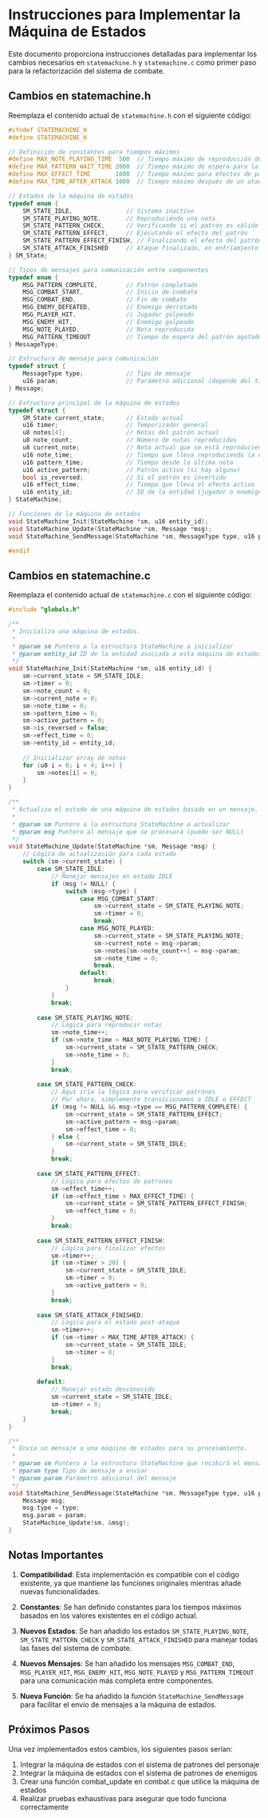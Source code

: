 # Instrucciones para Implementar la Máquina de Estados

Este documento proporciona instrucciones detalladas para implementar los cambios necesarios en `statemachine.h` y `statemachine.c` como primer paso para la refactorización del sistema de combate.

## Cambios en statemachine.h

Reemplaza el contenido actual de `statemachine.h` con el siguiente código:

```c
#ifndef STATEMACHINE_H
#define STATEMACHINE_H

// Definición de constantes para tiempos máximos
#define MAX_NOTE_PLAYING_TIME  500  // Tiempo máximo de reproducción de nota en milisegundos
#define MAX_PATTERN_WAIT_TIME 2000  // Tiempo máximo de espera para la siguiente nota en milisegundos
#define MAX_EFFECT_TIME       1600  // Tiempo máximo para efectos de patrón en milisegundos
#define MAX_TIME_AFTER_ATTACK 1000  // Tiempo máximo después de un ataque en milisegundos

// Estados de la máquina de estados
typedef enum {
    SM_STATE_IDLE,               // Sistema inactivo
    SM_STATE_PLAYING_NOTE,       // Reproduciendo una nota
    SM_STATE_PATTERN_CHECK,      // Verificando si el patrón es válido
    SM_STATE_PATTERN_EFFECT,     // Ejecutando el efecto del patrón
    SM_STATE_PATTERN_EFFECT_FINISH, // Finalizando el efecto del patrón
    SM_STATE_ATTACK_FINISHED     // Ataque finalizado, en enfriamiento
} SM_State;

// Tipos de mensajes para comunicación entre componentes
typedef enum {
    MSG_PATTERN_COMPLETE,        // Patrón completado
    MSG_COMBAT_START,            // Inicio de combate
    MSG_COMBAT_END,              // Fin de combate
    MSG_ENEMY_DEFEATED,          // Enemigo derrotado
    MSG_PLAYER_HIT,              // Jugador golpeado
    MSG_ENEMY_HIT,               // Enemigo golpeado
    MSG_NOTE_PLAYED,             // Nota reproducida
    MSG_PATTERN_TIMEOUT          // Tiempo de espera del patrón agotado
} MessageType;

// Estructura de mensaje para comunicación
typedef struct {
    MessageType type;            // Tipo de mensaje
    u16 param;                   // Parámetro adicional (depende del tipo de mensaje)
} Message;

// Estructura principal de la máquina de estados
typedef struct {
    SM_State current_state;      // Estado actual
    u16 timer;                   // Temporizador general
    u8 notes[4];                 // Notas del patrón actual
    u8 note_count;               // Número de notas reproducidas
    u8 current_note;             // Nota actual que se está reproduciendo
    u16 note_time;               // Tiempo que lleva reproduciendo la nota
    u16 pattern_time;            // Tiempo desde la última nota
    u16 active_pattern;          // Patrón activo (si hay alguno)
    bool is_reversed;            // Si el patrón es invertido
    u16 effect_time;             // Tiempo que lleva el efecto activo
    u16 entity_id;               // ID de la entidad (jugador o enemigo)
} StateMachine;

// Funciones de la máquina de estados
void StateMachine_Init(StateMachine *sm, u16 entity_id);
void StateMachine_Update(StateMachine *sm, Message *msg);
void StateMachine_SendMessage(StateMachine *sm, MessageType type, u16 param);

#endif
```

## Cambios en statemachine.c

Reemplaza el contenido actual de `statemachine.c` con el siguiente código:

```c
#include "globals.h"

/**
 * Inicializa una máquina de estados.
 * 
 * @param sm Puntero a la estructura StateMachine a inicializar
 * @param entity_id ID de la entidad asociada a esta máquina de estados
 */
void StateMachine_Init(StateMachine *sm, u16 entity_id) {
    sm->current_state = SM_STATE_IDLE;
    sm->timer = 0;
    sm->note_count = 0;
    sm->current_note = 0;
    sm->note_time = 0;
    sm->pattern_time = 0;
    sm->active_pattern = 0;
    sm->is_reversed = false;
    sm->effect_time = 0;
    sm->entity_id = entity_id;
    
    // Inicializar array de notas
    for (u8 i = 0; i < 4; i++) {
        sm->notes[i] = 0;
    }
}

/**
 * Actualiza el estado de una máquina de estados basado en un mensaje.
 * 
 * @param sm Puntero a la estructura StateMachine a actualizar
 * @param msg Puntero al mensaje que se procesará (puede ser NULL)
 */
void StateMachine_Update(StateMachine *sm, Message *msg) {
    // Lógica de actualización para cada estado
    switch (sm->current_state) {
        case SM_STATE_IDLE:
            // Manejar mensajes en estado IDLE
            if (msg != NULL) {
                switch (msg->type) {
                    case MSG_COMBAT_START:
                        sm->current_state = SM_STATE_PLAYING_NOTE;
                        sm->timer = 0;
                        break;
                    case MSG_NOTE_PLAYED:
                        sm->current_state = SM_STATE_PLAYING_NOTE;
                        sm->current_note = msg->param;
                        sm->notes[sm->note_count++] = msg->param;
                        sm->note_time = 0;
                        break;
                    default:
                        break;
                }
            }
            break;
            
        case SM_STATE_PLAYING_NOTE:
            // Lógica para reproducir notas
            sm->note_time++;
            if (sm->note_time > MAX_NOTE_PLAYING_TIME) {
                sm->current_state = SM_STATE_PATTERN_CHECK;
                sm->note_time = 0;
            }
            break;
            
        case SM_STATE_PATTERN_CHECK:
            // Aquí iría la lógica para verificar patrones
            // Por ahora, simplemente transicionamos a IDLE o EFFECT
            if (msg != NULL && msg->type == MSG_PATTERN_COMPLETE) {
                sm->current_state = SM_STATE_PATTERN_EFFECT;
                sm->active_pattern = msg->param;
                sm->effect_time = 0;
            } else {
                sm->current_state = SM_STATE_IDLE;
            }
            break;
            
        case SM_STATE_PATTERN_EFFECT:
            // Lógica para efectos de patrones
            sm->effect_time++;
            if (sm->effect_time > MAX_EFFECT_TIME) {
                sm->current_state = SM_STATE_PATTERN_EFFECT_FINISH;
                sm->effect_time = 0;
            }
            break;
            
        case SM_STATE_PATTERN_EFFECT_FINISH:
            // Lógica para finalizar efectos
            sm->timer++;
            if (sm->timer > 20) {
                sm->current_state = SM_STATE_IDLE;
                sm->timer = 0;
                sm->active_pattern = 0;
            }
            break;
            
        case SM_STATE_ATTACK_FINISHED:
            // Lógica para el estado post-ataque
            sm->timer++;
            if (sm->timer > MAX_TIME_AFTER_ATTACK) {
                sm->current_state = SM_STATE_IDLE;
                sm->timer = 0;
            }
            break;
            
        default:
            // Manejar estado desconocido
            sm->current_state = SM_STATE_IDLE;
            sm->timer = 0;
            break;
    }
}

/**
 * Envía un mensaje a una máquina de estados para su procesamiento.
 * 
 * @param sm Puntero a la estructura StateMachine que recibirá el mensaje
 * @param type Tipo de mensaje a enviar
 * @param param Parámetro adicional del mensaje
 */
void StateMachine_SendMessage(StateMachine *sm, MessageType type, u16 param) {
    Message msg;
    msg.type = type;
    msg.param = param;
    StateMachine_Update(sm, &msg);
}
```

## Notas Importantes

1. **Compatibilidad**: Esta implementación es compatible con el código existente, ya que mantiene las funciones originales mientras añade nuevas funcionalidades.

2. **Constantes**: Se han definido constantes para los tiempos máximos basados en los valores existentes en el código actual.

3. **Nuevos Estados**: Se han añadido los estados `SM_STATE_PLAYING_NOTE`, `SM_STATE_PATTERN_CHECK` y `SM_STATE_ATTACK_FINISHED` para manejar todas las fases del sistema de combate.

4. **Nuevos Mensajes**: Se han añadido los mensajes `MSG_COMBAT_END`, `MSG_PLAYER_HIT`, `MSG_ENEMY_HIT`, `MSG_NOTE_PLAYED` y `MSG_PATTERN_TIMEOUT` para una comunicación más completa entre componentes.

5. **Nueva Función**: Se ha añadido la función `StateMachine_SendMessage` para facilitar el envío de mensajes a la máquina de estados.

## Próximos Pasos

Una vez implementados estos cambios, los siguientes pasos serían:

1. Integrar la máquina de estados con el sistema de patrones del personaje
2. Integrar la máquina de estados con el sistema de patrones de enemigos
3. Crear una función combat_update en combat.c que utilice la máquina de estados
4. Realizar pruebas exhaustivas para asegurar que todo funciona correctamente